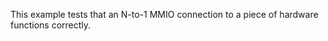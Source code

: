 <!--
     Copyright 2017, Data61, CSIRO (ABN 41 687 119 230)

     SPDX-License-Identifier: CC-BY-SA-4.0
-->

This example tests that an N-to-1 MMIO connection to a piece of hardware
functions correctly.
